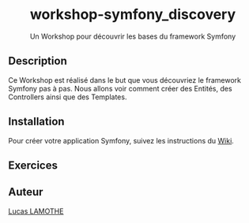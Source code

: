 <p align="center">
  <h1 align="center">workshop-symfony_discovery</h3>

  <p align="center">
    Un Workshop pour découvrir les bases du framework Symfony
  </p>
</p>

## Description

Ce Workshop est réalisé dans le but que vous découvriez le framework Symfony pas à pas. Nous allons voir comment créer des Entités, des Controllers ainsi que des Templates.

## Installation

Pour créer votre application Symfony, suivez les instructions du <a href="https://github.com/LucasLamothe/workshop-symfony_discovery/wiki/Installation-Symfony" target="_blank">Wiki</a>.

## Exercices


## Auteur

<a href="mailto:lucas@lamothe.eu">Lucas LAMOTHE</a>
